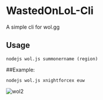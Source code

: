 # WastedOnLoL-Cli
A simple cli for wol.gg

## Usage
```
nodejs wol.js summonername (region)
```
##Example:
```
nodejs wol.js xnightforcex euw
```
![wol2](https://cloud.githubusercontent.com/assets/1497010/26132407/5f1b5008-3aa0-11e7-9cab-320147b68667.png)
